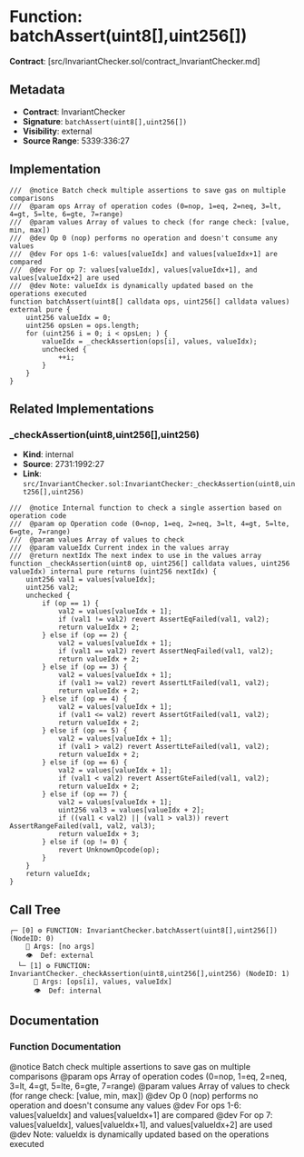 # Function: batchAssert(uint8[],uint256[])

**Contract**: [src/InvariantChecker.sol/contract_InvariantChecker.md]

## Metadata

- **Contract**: InvariantChecker
- **Signature**: `batchAssert(uint8[],uint256[])`
- **Visibility**: external
- **Source Range**: 5339:336:27

## Implementation

```solidity
///  @notice Batch check multiple assertions to save gas on multiple comparisons
///  @param ops Array of operation codes (0=nop, 1=eq, 2=neq, 3=lt, 4=gt, 5=lte, 6=gte, 7=range)
///  @param values Array of values to check (for range check: [value, min, max])
///  @dev Op 0 (nop) performs no operation and doesn't consume any values
///  @dev For ops 1-6: values[valueIdx] and values[valueIdx+1] are compared
///  @dev For op 7: values[valueIdx], values[valueIdx+1], and values[valueIdx+2] are used
///  @dev Note: valueIdx is dynamically updated based on the operations executed
function batchAssert(uint8[] calldata ops, uint256[] calldata values) external pure {
    uint256 valueIdx = 0;
    uint256 opsLen = ops.length;
    for (uint256 i = 0; i < opsLen; ) {
        valueIdx = _checkAssertion(ops[i], values, valueIdx);
        unchecked {
            ++i;
        }
    }
}
```

## Related Implementations

### _checkAssertion(uint8,uint256[],uint256)

- **Kind**: internal
- **Source**: 2731:1992:27
- **Link**: `src/InvariantChecker.sol:InvariantChecker:_checkAssertion(uint8,uint256[],uint256)`

```solidity
///  @notice Internal function to check a single assertion based on operation code
///  @param op Operation code (0=nop, 1=eq, 2=neq, 3=lt, 4=gt, 5=lte, 6=gte, 7=range)
///  @param values Array of values to check
///  @param valueIdx Current index in the values array
///  @return nextIdx The next index to use in the values array
function _checkAssertion(uint8 op, uint256[] calldata values, uint256 valueIdx) internal pure returns (uint256 nextIdx) {
    uint256 val1 = values[valueIdx];
    uint256 val2;
    unchecked {
        if (op == 1) {
            val2 = values[valueIdx + 1];
            if (val1 != val2) revert AssertEqFailed(val1, val2);
            return valueIdx + 2;
        } else if (op == 2) {
            val2 = values[valueIdx + 1];
            if (val1 == val2) revert AssertNeqFailed(val1, val2);
            return valueIdx + 2;
        } else if (op == 3) {
            val2 = values[valueIdx + 1];
            if (val1 >= val2) revert AssertLtFailed(val1, val2);
            return valueIdx + 2;
        } else if (op == 4) {
            val2 = values[valueIdx + 1];
            if (val1 <= val2) revert AssertGtFailed(val1, val2);
            return valueIdx + 2;
        } else if (op == 5) {
            val2 = values[valueIdx + 1];
            if (val1 > val2) revert AssertLteFailed(val1, val2);
            return valueIdx + 2;
        } else if (op == 6) {
            val2 = values[valueIdx + 1];
            if (val1 < val2) revert AssertGteFailed(val1, val2);
            return valueIdx + 2;
        } else if (op == 7) {
            val2 = values[valueIdx + 1];
            uint256 val3 = values[valueIdx + 2];
            if ((val1 < val2) || (val1 > val3)) revert AssertRangeFailed(val1, val2, val3);
            return valueIdx + 3;
        } else if (op != 0) {
            revert UnknownOpcode(op);
        }
    }
    return valueIdx;
}
```

## Call Tree

```
┌─ [0] ⚙️ FUNCTION: InvariantChecker.batchAssert(uint8[],uint256[]) (NodeID: 0)
    💬 Args: [no args]
    👁️  Def: external
  └─ [1] ⚙️ FUNCTION: InvariantChecker._checkAssertion(uint8,uint256[],uint256) (NodeID: 1)
      💬 Args: [ops[i], values, valueIdx]
      👁️  Def: internal
```

## Documentation

### Function Documentation

 @notice Batch check multiple assertions to save gas on multiple comparisons
 @param ops Array of operation codes (0=nop, 1=eq, 2=neq, 3=lt, 4=gt, 5=lte, 6=gte, 7=range)
 @param values Array of values to check (for range check: [value, min, max])
 @dev Op 0 (nop) performs no operation and doesn't consume any values
 @dev For ops 1-6: values[valueIdx] and values[valueIdx+1] are compared
 @dev For op 7: values[valueIdx], values[valueIdx+1], and values[valueIdx+2] are used
 @dev Note: valueIdx is dynamically updated based on the operations executed
